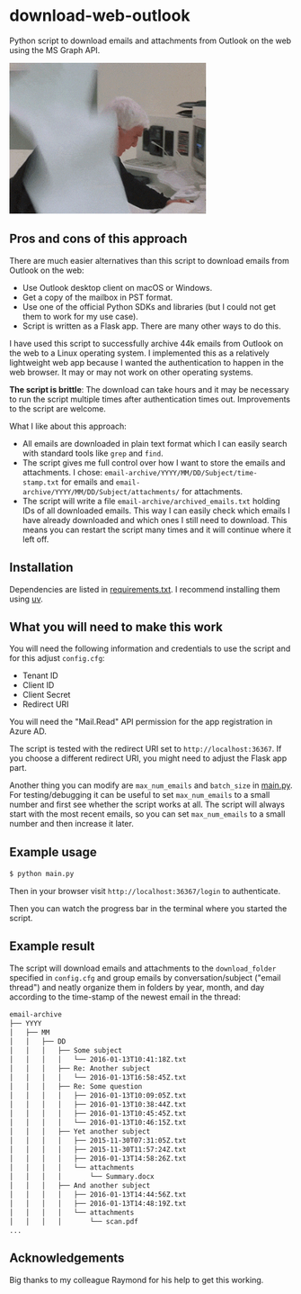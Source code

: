 # download-web-outlook

Python script to download emails and attachments from Outlook on the web using
the MS Graph API.

![too many emails](emails.gif)


## Pros and cons of this approach

There are much easier alternatives than this script to download emails from
Outlook on the web:
- Use Outlook desktop client on macOS or Windows.
- Get a copy of the mailbox in PST format.
- Use one of the official Python SDKs and libraries (but I could not get them
  to work for my use case).
- Script is written as a Flask app. There are many other ways to do this.

I have used this script to successfully archive 44k emails from Outlook on the
web to a Linux operating system. I implemented this as a relatively lightweight
web app because I wanted the authentication to happen in the web browser.  It
may or may not work on other operating systems.

**The script is brittle**: The download can take hours and it may be necessary
to run the script multiple times after authentication times out. Improvements
to the script are welcome.

What I like about this approach:
- All emails are downloaded in plain text format which I can easily search with
  standard tools like `grep` and `find`.
- The script gives me full control over how I want to store the emails and
  attachments. I chose: `email-archive/YYYY/MM/DD/Subject/time-stamp.txt` for emails and
  `email-archive/YYYY/MM/DD/Subject/attachments/` for attachments.
- The script will write a file `email-archive/archived_emails.txt` holding IDs of
  all downloaded emails. This way I can easily check which emails I have
  already downloaded and which ones I still need to download. This means you can restart the script
  many times and it will continue where it left off.


## Installation

Dependencies are listed in [requirements.txt](requirements.txt).
I recommend installing them using [uv](https://docs.astral.sh/uv/).


## What you will need to make this work

You will need the following information and credentials to use the script
and for this adjust `config.cfg`:
- Tenant ID
- Client ID
- Client Secret
- Redirect URI

You will need the "Mail.Read" API permission for the app registration in Azure
AD.

The script is tested with the redirect URI set to `http://localhost:36367`. If
you choose a different redirect URI, you might need to adjust the Flask app
part.

Another thing you can modify are `max_num_emails` and `batch_size` in
[main.py](main.py).  For testing/debugging it can be useful to set
`max_num_emails` to a small number and first see whether the script works at
all. The script will always start with the most recent emails, so you can set
`max_num_emails` to a small number and then increase it later.


## Example usage

```bash
$ python main.py
```

Then in your browser visit `http://localhost:36367/login` to authenticate.

Then you can watch the progress bar in the terminal where you started the
script.


## Example result

The script will download emails and attachments to the `download_folder` specified
in `config.cfg` and group emails by conversation/subject ("email thread") and
neatly organize them in folders by year, month, and day according to the time-stamp
of the newest email in the thread:
```
email-archive
├── YYYY
│   ├── MM
│   │   ├── DD
│   │   │   ├── Some subject
│   │   │   │   └── 2016-01-13T10:41:18Z.txt
│   │   │   ├── Re: Another subject
│   │   │   │   └── 2016-01-13T16:58:45Z.txt
│   │   │   ├── Re: Some question
│   │   │   │   ├── 2016-01-13T10:09:05Z.txt
│   │   │   │   ├── 2016-01-13T10:38:44Z.txt
│   │   │   │   ├── 2016-01-13T10:45:45Z.txt
│   │   │   │   └── 2016-01-13T10:46:15Z.txt
│   │   │   ├── Yet another subject
│   │   │   │   ├── 2015-11-30T07:31:05Z.txt
│   │   │   │   ├── 2015-11-30T11:57:24Z.txt
│   │   │   │   ├── 2016-01-13T14:58:26Z.txt
│   │   │   │   └── attachments
│   │   │   │       └── Summary.docx
│   │   │   ├── And another subject
│   │   │   │   ├── 2016-01-13T14:44:56Z.txt
│   │   │   │   ├── 2016-01-13T14:48:19Z.txt
│   │   │   │   └── attachments
│   │   │   │       └── scan.pdf
...
```


## Acknowledgements

Big thanks to my colleague Raymond for his help to get this working.
